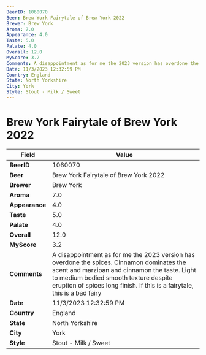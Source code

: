 ```yaml
---
BeerID: 1060070
Beer: Brew York Fairytale of Brew York 2022
Brewer: Brew York
Aroma: 7.0
Appearance: 4.0
Taste: 5.0
Palate: 4.0
Overall: 12.0
MyScore: 3.2
Comments: A disappointment as for me the 2023 version has overdone the spices. Cinnamon dominates the scent and marzipan and cinnamon the taste. Light to medium bodied smooth texture despite eruption of spices long finish. If this is a fairytale, this is a bad fairy
Date: 11/3/2023 12:32:59 PM
Country: England
State: North Yorkshire
City: York
Style: Stout - Milk / Sweet
---
```


# Brew York Fairytale of Brew York 2022

| Field         | Value |
|---------------|-------|
| **BeerID** | 1060070 |
| **Beer** | Brew York Fairytale of Brew York 2022 |
| **Brewer** | Brew York |
| **Aroma** | 7.0 |
| **Appearance** | 4.0 |
| **Taste** | 5.0 |
| **Palate** | 4.0 |
| **Overall** | 12.0 |
| **MyScore** | 3.2 |
| **Comments** | A disappointment as for me the 2023 version has overdone the spices. Cinnamon dominates the scent and marzipan and cinnamon the taste. Light to medium bodied smooth texture despite eruption of spices long finish. If this is a fairytale, this is a bad fairy  |
| **Date** | 11/3/2023 12:32:59 PM |
| **Country** | England |
| **State** | North Yorkshire |
| **City** | York |
| **Style** | Stout - Milk / Sweet |

